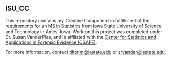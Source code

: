 ## ISU_CC

This repository contains my Creative Component in fulfillment of the requirements for an MS in Statistics from Iowa State University of Science and Technology in Ames, Iowa. Work on this project was completed under Dr. Susan VanderPlas, and is affiliated with the [Center for Statistics and Applications in Forensic Evidence (CSAFE)](https://forensicstats.org/).

For more information, contact <tiltonm@iastate.edu> or <srvander@iastate.edu>.
